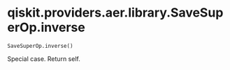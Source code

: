 # qiskit.providers.aer.library.SaveSuperOp.inverse

`SaveSuperOp.inverse()`

Special case. Return self.
